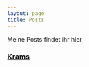 ```yaml
---
layout: page
title: Posts
---
```


Meine Posts findet ihr hier

### [Krams](october22/first-wallpaper "Versuche es doch mal")
